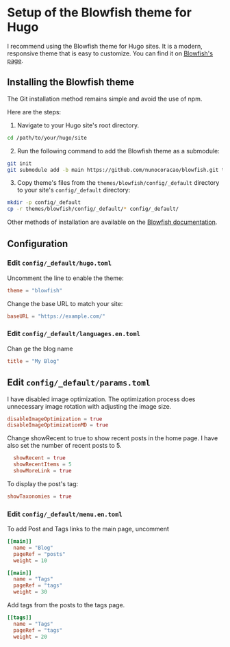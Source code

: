 # Setup of the Blowfish theme for Hugo
I recommend using the Blowfish theme for Hugo sites. It is a modern, responsive theme that is easy to customize. You can find it on [Blowfish's page](https://blowfish.page/).

## Installing the Blowfish theme
The Git installation method remains simple and avoid the use of npm.

Here are the steps:
1. Navigate to your Hugo site's root directory.
```bash
cd /path/to/your/hugo/site
```
2. Run the following command to add the Blowfish theme as a submodule:
```bash
git init
git submodule add -b main https://github.com/nunocoracao/blowfish.git themes/blowfish
```
3. Copy theme's files from the `themes/blowfish/config/_default` directory to your site's `config/_default` directory:
```bash
mkdir -p config/_default
cp -r themes/blowfish/config/_default/* config/_default/
```


Other methods of installation are available on the [Blowfish documentation](https://blowfish.page/docs/installation/).


## Configuration

### Edit `config/_default/hugo.toml` 

Uncomment the line to enable the theme:
```toml
theme = "blowfish"
``` 

Change the base URL to match your site:
```toml
baseURL = "https://example.com/"
```


### Edit `config/_default/languages.en.toml`
Chan ge the blog name
```toml
title = "My Blog"
```
## Edit `config/_default/params.toml`

I have disabled image optimization. The optimization process does unnecessary image rotation with adjusting the image size. 

```toml
disableImageOptimization = true
disableImageOptimizationMD = true
```

Change showRecent to true to show recent posts in the home page. I have also set the number of recent posts to 5.
```toml
  showRecent = true
  showRecentItems = 5
  showMoreLink = true
```

To display the post's tag:
```toml
showTaxonomies = true
```

### Edit `config/_default/menu.en.toml`

To add  Post and Tags links to the main page, uncomment 
```toml
[[main]]
  name = "Blog"
  pageRef = "posts"
  weight = 10

[[main]]
  name = "Tags"
  pageRef = "tags"
  weight = 30

```

Add tags from the posts to the tags page.
```toml
[[tags]]
  name = "Tags"
  pageRef = "tags"
  weight = 20
```
